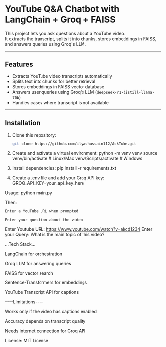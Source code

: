 # YouTube Q&A Chatbot with LangChain + Groq + FAISS

This project lets you ask questions about a YouTube video.  
It extracts the transcript, splits it into chunks, stores embeddings in FAISS,  
and answers queries using Groq's LLM.

---

## Features
- Extracts YouTube video transcripts automatically  
- Splits text into chunks for better retrieval  
- Stores embeddings in FAISS vector database  
- Answers user queries using Groq's LLM (`deepseek-r1-distill-llama-70b`)  
- Handles cases where transcript is not available  

---

## Installation

1. Clone this repository:
   ```bash
   git clone https://github.com/ilyashussain112/AskTube.git


2. Create and activate a virtual environment:
    python -m venv venv
    source venv/bin/activate   # Linux/Mac
    venv\Scripts\activate      # Windows


3. Install dependencies:
    pip install -r requirements.txt

4. Create a .env file and add your Groq API key:
    GROQ_API_KEY=your_api_key_here

Usage:
python main.py


Then:

    Enter a YouTube URL when prompted

    Enter your question about the video


Enter Youtube URL: https://www.youtube.com/watch?v=abcd1234
Enter your Query: What is the main topic of this video?



...Tech Stack...

LangChain
 for orchestration

Groq LLM
 for answering queries

FAISS
 for vector search

Sentence-Transformers
 for embeddings

YouTube Transcript API
 for captions


----Limitations----

Works only if the video has captions enabled

Accuracy depends on transcript quality

Needs internet connection for Groq API



License:
    MIT License
